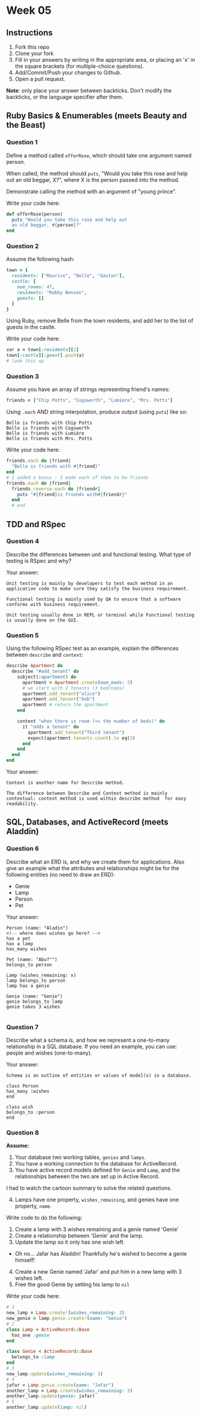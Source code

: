 # Week 05

## Instructions

1. Fork this repo
2. Clone your fork
3. Fill in your answers by writing in the appropriate area, or placing an 'x' in
the square brackets (for multiple-choice questions).
4. Add/Commit/Push your changes to Github.
5. Open a pull request.

**Note**: only place your answer between backticks. Don't modify the backticks,
or the language specifier after them.

## Ruby Basics & Enumerables (meets Beauty and the Beast)

### Question 1

Define a method called `offerRose`, which should take one argument named person.

When called, the method should `puts`, "Would you take this rose and help out
an old beggar, X?", where X is the person passed into the method.

Demonstrate calling the method with an argument of "young prince".

Write your code here:
```ruby
def offerRose(person)
  puts "Would you take this rose and help out
  an old beggar, #{person}?"
end
```

### Question 2

Assume the following hash:

```ruby
town = {
  residents: ["Maurice", "Belle", "Gaston"],
  castle: {
    num_rooms: 47,
    residents: "Robby Benson",
    guests: []
  }
}
```

Using Ruby, remove Belle from the town residents, and
add her to the list of guests in the castle.

Write your code here:
```ruby
var a = town[:residents][1]
town[:castle][:guest].push(a)
# look this up
```

### Question 3

Assume you have an array of strings representing friend's names:

```ruby
friends = ["Chip Potts", "Cogsworth", "Lumière", "Mrs. Potts"]
```

Using `.each` AND string interpolation, produce output (using `puts`) like so:

```
Belle is friends with Chip Potts
Belle is friends with Cogsworth
Belle is friends with Lumière
Belle is friends with Mrs. Potts
```

Write your code here:
```ruby
friends.each do |friend|
  "Belle is friends with #{friend}"
end
# I added a bonus : I made each of them to be friends
friends.each do |friend|
  friends.reverse.each do |friendr|
    puts "#{friend}is friends with#{friendr}"
  end
  # end
  ```

  ## TDD and RSpec

  ### Question 4

  Describe the differences between unit and functional testing. What type of testing is RSpec and why?

  Your answer:
  ```text
  Unit testing is mainly by developers to test each method in an application code to make sure they satisfy the business requirement.

  Functional testing is mainly used by QA to ensure that a software conforms with business requirement.

  Unit testing usually done in REPL or terminal while Functional testing is usually done on the GUI.
  ```

  ### Question 5

  Using the following RSpec test as an example, explain the differences between `describe` and `context`:

  ```ruby
  describe Apartment do
    describe "#add_tenant" do
      subject(:apartment) do
        apartment = Apartment.create(num_beds: 3)
        # we start with 2 tenants (3 bedrooms)
        apartment.add_tenant("alice")
        apartment.add_tenant("bob")
        apartment # return the apartment
      end

      context "when there is room (<= the number of beds)" do
        it "adds a tenant" do
          apartment.add_tenant("Third tenant")
          expect(apartment.tenants.count).to eq(3)
        end
      end
    end
  end
  ```

  Your answer:
  ```text
  Context is another name for Describe method.

  The difference between Describe and Context method is mainly contextual: context method is used within describe method  for easy readability.
  ```

  ## SQL, Databases, and ActiveRecord (meets Aladdin)

  ### Question 6

  Describe what an ERD is, and why we create them for applications. Also give an
  example what the attributes and relationships might be for the following
  entities (no need to draw an ERD):
  <!-- Maybe clarify whether they're meant to give relationships between all four entities or... -->
  * Genie
  * Lamp
  * Person
  * Pet

  Your answer:
  ```
  Person (name: "Aladin")
  <!-- where does wishes go here? -->
  has a pet
  has a lamp
  has_many wishes

  Pet (name: "Abu?"")
  belongs_to person

  Lamp (wishes_remaining: x)
  lamp belongs_to person
  lamp has a genie

  Genie (name: "Genie")
  genie belongs_to lamp
  genie takes 3 wishes


  ```

  ### Question 7

  Describe what a schema is, and how we represent a one-to-many relationship in a
  SQL database. If you need an example, you can use: people and wishes
  (one-to-many).

  Your answer:
  ```
  Schema is an outline of entities or values of model(s) in a database.

  class Person
  has_many :wishes
  end

  class wish
  belongs_to :person
  end

  ```

  ### Question 8

  **Assume:**
  1. Your database two working tables, `genies` and `lamps`.
  2. You have a working connection to the database for ActiveRecord.
  3. You have active record models defined for `Genie` and `Lamp`, and the
  relationships between the two are set up in Active Record.
  <!-- Do we want to specifiy what kind of relationship they have, in case some students aren't familiar with the mythology...? --> I had to watch the cartoon summary to solve the related questions.

  4. Lamps have one property, `wishes_remaining`, and genies have one property, `name`.

  Write code to do the following:

  1. Create a lamp with 3 wishes remaining and a genie named 'Genie'
  2. Create a relationship between 'Genie' and the lamp.
  3. Update the lamp so it only has one wish left.
  * Oh no... Jafar has Aladdin! Thankfully he's wished to become a genie himself!
  4. Create a new Genie named 'Jafar' and put him in a new lamp with 3 wishes left.
  5. Free the good Genie by setting his lamp to `nil`

  Write your code here:
  ```ruby
  # 1
  new_lamp = Lamp.create!(wishes_remaining: 3)
  new_genie = lamp.genie.create!(name: "Genie")
  # 2
  class Lamp < ActiveRecord::Base
    has_one :genie
  end

  class Genie < ActiveRecord::Base
    belongs_to :lamp
  end
  # 3
  new_lamp.update(wishes_remaining: 1)
  # 4
  jafar = Lamp.genie.create(name: "Jafar")
  another_lamp = Lamp.create(wishes_remaining: 3)
  another_lamp.update(genie: jafar)
  # 5
  another_lamp.update(lamp: nil)



  ```

